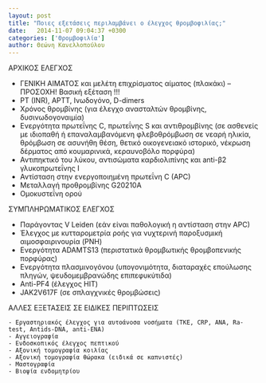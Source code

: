 ```yaml
---
layout: post
title: "Ποιες εξετάσεις περιλαμβάνει ο έλεγχος θρομβοφιλίας;"
date:   2014-11-07 09:04:37 +0300
categories: ['Θρομβοφιλία']
author: Θεώνη Κανελλοπούλου
---
```


ΑΡΧΙΚΟΣ ΕΛΕΓΧΟΣ
<!--break-->

- ΓΕΝΙΚΗ ΑΙΜΑΤΟΣ και μελέτη επιχρίσματος αίματος (πλακάκι) – ΠΡΟΣΟΧΗ! Βασική εξέταση !!!
- PT (INR), APTT, Ινωδογόνο, D-dimers
- Χρόνος θρομβίνης (για έλεγχο ανασταλτών θρομβίνης, δυσινωδογοναιμία)
- Ενεργότητα πρωτεΐνης C, πρωτεΐνης S και αντιθρομβίνης (σε ασθενείς με ιδιοπαθή ή επαναλαμβανόμενη φλεβοθρόμβωση σε νεαρή ηλικία, θρόμβωση σε ασυνήθη θέση, θετικό οικογενειακό ιστορικό, νέκρωση δέρματος από κουμαρινικά, κεραυνοβόλο πορφύρα)
- Αντιπηκτικό του λύκου, αντισώματα καρδιολιπίνης και anti-β2 γλυκοπρωτεΐνης Ι
- Αντίσταση στην ενεργοποιημένη πρωτεΐνη C (APC)
- Μεταλλαγή προθρομβίνης G20210A
- Ομοκυστεΐνη ορού

ΣΥΜΠΛΗΡΩΜΑΤΙΚΟΣ ΕΛΕΓΧΟΣ

  - Παράγοντας V Leiden (εάν είναι παθολογική η αντίσταση στην APC)
  - Έλεγχος με κυτταρομετρία ροής για νυχτερινή παροξυσμική αιμοσφαιρινουρία (PNH)
  - Ενεργότητα ADAMTS13 (περιστατικά θρομβωτικής θρομβοπενικής πορφύρας)
  - Ενεργότητα πλασμινογόνου (υπογονιμότητα, διαταραχές επούλωσης πληγών, ψευδομεμβρανώδης επιπεφυκύτιδα)
  - Anti-PF4 (έλεγχος ΗΙΤ)
  - JAK2V617F (σε σπλαγχνικές θρομβώσεις)

ΑΛΛΕΣ ΕΞΕΤΑΣΕΙΣ ΣΕ ΕΙΔΙΚΕΣ ΠΕΡΙΠΤΩΣΕΙΣ

    - Εργαστηριακός έλεγχος για αυτοάνοσα νοσήματα (TKE, CRP, ANA, Ra-test, Antids-DNA, anti-ENA)
    - Αγγειογραφία
    - Ενδοσκοπικός έλεγχος πεπτικού
    - Αξονική τομογραφία κοιλίας
    - Αξονική τομογραφία θώρακα (ειδικά σε καπνιστές)
    - Μαστογραφία
    - Βιοψία ενδομητρίου


